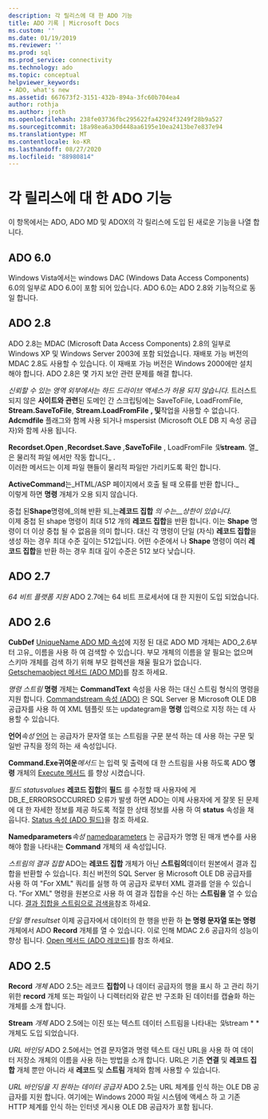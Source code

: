 ```yaml
---
description: 각 릴리스에 대 한 ADO 기능
title: ADO 기록 | Microsoft Docs
ms.custom: ''
ms.date: 01/19/2019
ms.reviewer: ''
ms.prod: sql
ms.prod_service: connectivity
ms.technology: ado
ms.topic: conceptual
helpviewer_keywords:
- ADO, what's new
ms.assetid: 667673f2-3151-432b-894a-3fc60b704ea4
author: rothja
ms.author: jroth
ms.openlocfilehash: 238fe03736fbc295622fa42924f3249f28b9a527
ms.sourcegitcommit: 18a98ea6a30d448aa6195e10ea2413be7e837e94
ms.translationtype: MT
ms.contentlocale: ko-KR
ms.lasthandoff: 08/27/2020
ms.locfileid: "88980814"
---
```

# <a name="ado-features-for-each-release"></a>각 릴리스에 대 한 ADO 기능

이 항목에서는 ADO, ADO MD 및 ADOX의 각 릴리스에 도입 된 새로운 기능을 나열 합니다.

## <a name="ado-60"></a>ADO 6.0

Windows Vista에서는 windows DAC (Windows Data Access Components) 6.0의 일부로 ADO 6.0이 포함 되어 있습니다. ADO 6.0는 ADO 2.8와 기능적으로 동일 합니다.

## <a name="ado-28"></a>ADO 2.8

ADO 2.8는 MDAC (Microsoft Data Access Components) 2.8의 일부로 Windows XP 및 Windows Server 2003에 포함 되었습니다. 재배포 가능 버전의 MDAC 2.8도 사용할 수 있습니다. 이 재배포 가능 버전은 Windows 2000에만 설치 해야 합니다. ADO 2.8은 몇 가지 보안 관련 문제를 해결 합니다.

*신뢰할 수 있는 영역 외부에서는 하드 드라이브 액세스가 허용 되지 않습니다.*
트러스트 되지 않은 **사이트와 관련**된 도메인 간 스크립팅에는 SaveToFile, LoadFromFile, **Stream.SaveToFile**, **Stream.LoadFromFile** **, 및**작업을 사용할 수 없습니다. **Adcmdfile** 플래그와 함께 사용 되거나 mspersist (Microsoft OLE DB 지 속성 공급자)와 함께 사용 됩니다.

**Recordset.Open** _,_**Recordset.Save** _,_**SaveToFile** , LoadFromFile _및_**stream**. 열_은 물리적 파일 에서만 작동 합니다_ .        
이러한 메서드는 이제 파일 핸들이 물리적 파일만 가리키도록 확인 합니다.

**ActiveCommand**는_HTML/ASP 페이지에서 호출 될 때 오류를 반환 합니다._  
이렇게 하면 **명령** 개체가 오용 되지 않습니다.

중첩 된**Shape**명령에_의해 반환 되_는**레코드 집합** _의 수는__상한이 있습니다._        
이제 중첩 된 shape 명령이 최대 512 개의 **레코드 집합**을 반환 합니다. 이는 **Shape** 명령이 더 이상 중첩 될 수 없음을 의미 합니다. 대신 각 명령이 단일 (자식) **레코드 집합**을 생성 하는 경우 최대 수준 깊이는 512입니다. 어떤 수준에서 나 **Shape** 명령이 여러 **레코드 집합**을 반환 하는 경우 최대 깊이 수준은 512 보다 낮습니다.

## <a name="ado-27"></a>ADO 2.7

*64 비트 플랫폼 지원* ADO 2.7에는 64 비트 프로세서에 대 한 지원이 도입 되었습니다.

## <a name="ado-26"></a>ADO 2.6

**CubDef** [UniqueName ADO MD 속성](../reference/ado-md-api/uniquename-property-ado-md.md)에 지정 된 대로 ADO MD 개체는 ADO_2.6부터 고유_ 이름을 사용 하 여 검색할 수 있습니다.   부모 개체의 이름을 알 필요는 없으며 스키마 개체를 검색 하기 위해 부모 컬렉션을 채울 필요가 없습니다. [Getschemaobject 메서드 (ADO MD)](../reference/ado-md-api/getschemaobject-method-ado-md.md)를 참조 하세요.

*명령 스트림* **명령** 개체는 **CommandText** 속성을 사용 하는 대신 스트림 형식의 명령을 지원 합니다. [Commandstream 속성 (ADO)](../reference/ado-api/commandstream-property-ado.md) 은 SQL Server 용 Microsoft OLE DB 공급자를 사용 하 여 XML 템플릿 또는 updategram을 **명령** 입력으로 지정 하는 데 사용할 수 있습니다.

**언어**_속성_ 
 [언어](../reference/ado-api/dialect-property.md) 는 공급자가 문자열 또는 스트림을 구문 분석 하는 데 사용 하는 구문 및 일반 규칙을 정의 하는 새 속성입니다.  

**Command.Exe귀여운**_메서드_ 는 입력 및 출력에 대 한 스트림을 사용 하도록 ADO **명령** 개체의 [Execute 메서드](../reference/ado-api/execute-method-ado-command.md) 를 향상 시켰습니다.  

*필드 statusvalues* **레코드 집합**의 **필드** 를 수정할 때 사용자에 게 DB_E_ERRORSOCCURRED 오류가 발생 하면 ADO는 이제 사용자에 게 잘못 된 문제에 대 한 자세한 정보를 제공 하도록 적절 한 상태 정보를 사용 하 여 **status** 속성을 채웁니다. [Status 속성 (ADO 필드)](../reference/ado-api/status-property-ado-field.md)을 참조 하세요.

**Namedparameters**_속성_ 
 [namedparameters](../reference/ado-api/namedparameters-property-ado.md) 는 공급자가 명명 된 매개 변수를 사용 해야 함을 나타내는 **Command** 개체의 새 속성입니다.  

*스트림의 결과 집합* ADO는 **레코드 집합** 개체가 아닌 **스트림의**데이터 원본에서 결과 집합을 반환할 수 있습니다. 최신 버전의 SQL Server 용 Microsoft OLE DB 공급자를 사용 하 여 "For XML" 쿼리를 실행 하 여 공급자 로부터 XML 결과를 얻을 수 있습니다. "For XML" 명령을 원본으로 사용 하 여 결과 집합을 수신 하는 **스트림을** 열 수 있습니다. [결과 집합을 스트림으로 검색을](./data/retrieving-resultsets-into-streams.md)참조 하세요.

*단일 행 resultset* 이제 공급자에서 데이터의 한 행을 반환 하 **는 명령 문자열 또는 명령** 개체에서 ADO **Record** 개체를 열 수 있습니다. 이로 인해 MDAC 2.6 공급자의 성능이 향상 됩니다. [Open 메서드 (ADO 레코드)](../reference/ado-api/open-method-ado-record.md)를 참조 하세요.

## <a name="ado-25"></a>ADO 2.5

**Record** _개체_ ADO 2.5는 레코드 **집합이** 나 데이터 공급자의 행을 표시 하 고 관리 하기 위한 **record** 개체 또는 파일이 나 디렉터리와 같은 반 구조화 된 데이터를 캡슐화 하는 개체를 소개 합니다.

**Stream** _개체_ ADO 2.5에는 이진 또는 텍스트 데이터 스트림을 나타내는 *및*stream * * 개체도 도입 되었습니다.

*URL 바인딩* ADO 2.5에서는 연결 문자열과 명령 텍스트 대신 URL을 사용 하 여 데이터 저장소 개체의 이름을 사용 하는 방법을 소개 합니다. URL은 기존 **연결** 및 **레코드 집합** 개체 뿐만 아니라 새 **레코드** 및 **스트림** 개체와 함께 사용할 수 있습니다.

*URL 바인딩을 지 원하는 데이터 공급자* ADO 2.5는 URL 체계를 인식 하는 OLE DB 공급자를 지원 합니다. 여기에는 Windows 2000 파일 시스템에 액세스 하 고 기존 HTTP 체계를 인식 하는 인터넷 게시용 OLE DB 공급자가 포함 됩니다.
